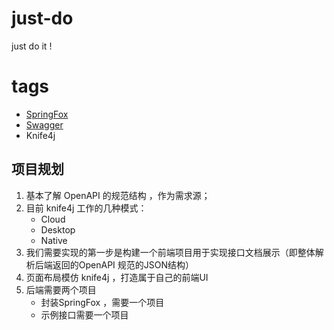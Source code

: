 # just-do
just do it !

# tags
- [SpringFox](https://github.com/springfox/springfox)
- [Swagger](https://github.com/swagger-api)
- Knife4j

## 项目规划

1. 基本了解 OpenAPI 的规范结构 ，作为需求源；
2. 目前 knife4j 工作的几种模式：
   - Cloud
   - Desktop
   - Native
3. 我们需要实现的第一步是构建一个前端项目用于实现接口文档展示（即整体解析后端返回的OpenAPI 规范的JSON结构）
4. 页面布局模仿 knife4j ，打造属于自己的前端UI
5. 后端需要两个项目
   - 封装SpringFox ，需要一个项目
   - 示例接口需要一个项目
